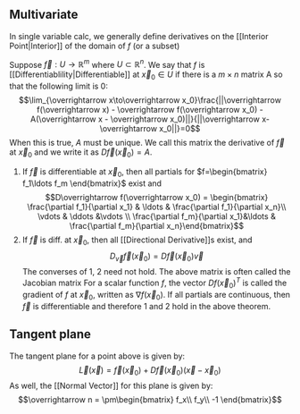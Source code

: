## Multivariate
In single variable calc, we generally define derivatives on the [[Interior Point|Interior]] of the domain of $f$ (or a subset)

Suppose $\overrightarrow f:U\to \mathbb{R}^m$ where $U\subset \mathbb{R}^n$. We say that $f$ is [[Differentiablility|Differentiable]] at $\overrightarrow x_0\in U$ if there is a $m\times n$ matrix A so that the following limit is 0:
$$\lim_{\overrightarrow x\to\overrightarrow x_0}\frac{||\overrightarrow f(\overrightarrow x) - \overrightarrow f(\overrightarrow x_0) - A(\overrightarrow x - \overrightarrow x_0)||}{||\overrightarrow x-\overrightarrow x_0||}=0$$
When this is true, $A$ must be unique. We call this matrix the derivative of $\overrightarrow f$ at $\overrightarrow x_0$ and we write it as $D\overrightarrow f(\overrightarrow x_0)=A$. 
1. If $\overrightarrow f$ is differentiable at $\overrightarrow x_0$, then all partials for $f=\begin{bmatrix} f_1\ldots f_m \end{bmatrix}$ exist and 
$$D\overrightarrow f(\overrightarrow x_0) = \begin{bmatrix} \frac{\partial f_1}{\partial x_1} & \ldots & \frac{\partial f_1}{\partial x_n}\\ \vdots & \ddots &\vdots \\ \frac{\partial f_m}{\partial x_1}&\ldots & \frac{\partial f_m}{\partial x_n}\end{bmatrix}$$
2. If $\overrightarrow f$ is diff. at $\overrightarrow x_0$, then all [[Directional Derivative]]s exist, and 
$$D_\overrightarrow v\overrightarrow f(\overrightarrow x_0) =D\overrightarrow f(\overrightarrow x_0)\overrightarrow v $$
The converses of 1, 2 need not hold.
The above matrix is often called the Jacobian matrix
For a scalar function $f$, the vector $Df(\overrightarrow x_0)^T$ is called the gradient of $f$ at $\overrightarrow x_0$, written as $\nabla f(\overrightarrow x_0)$.
If all partials are continuous, then $\overrightarrow f$ is differentiable and therefore 1 and 2 hold in the above theorem.
## Tangent plane
The tangent plane for a point above is given by: 
$$\overrightarrow L(\overrightarrow x)=\overrightarrow f(\overrightarrow x_0)+D\overrightarrow f(\overrightarrow x_0)(\overrightarrow x-\overrightarrow x_0)$$
As well, the [[Normal Vector]] for this plane is given by:
$$\overrightarrow n = \pm\begin{bmatrix} f_x\\ f_y\\ -1 \end{bmatrix}$$